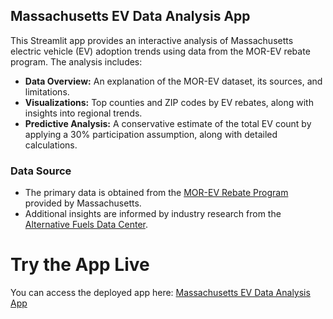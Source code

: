 ## Massachusetts EV Data Analysis App

This Streamlit app provides an interactive analysis of Massachusetts electric vehicle (EV) adoption trends using data from the MOR-EV rebate program. The analysis includes:

- **Data Overview:** An explanation of the MOR-EV dataset, its sources, and limitations.
- **Visualizations:** Top counties and ZIP codes by EV rebates, along with insights into regional trends.
- **Predictive Analysis:** A conservative estimate of the total EV count by applying a 30% participation assumption, along with detailed calculations.

### Data Source
- The primary data is obtained from the [MOR-EV Rebate Program](https://malegislature.gov/Bills/193/SD3519.pdf?utm_source=chatgpt.com) provided by Massachusetts.
- Additional insights are informed by industry research from the [Alternative Fuels Data Center](https://afdc.energy.gov/).

# Try the App Live
You can access the deployed app here: [Massachusetts EV Data Analysis App](https://ev-adoption-in-ma.streamlit.app/)

